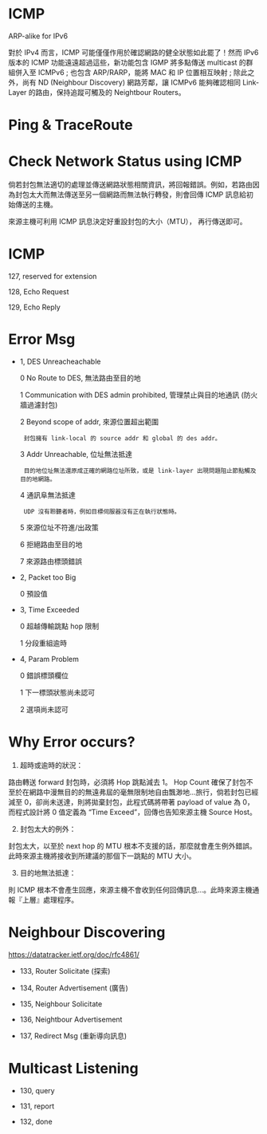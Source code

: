 # ICMP
ARP-alike for IPv6

對於 IPv4 而言，ICMP 可能僅僅作用於確認網路的健全狀態如此罷了！然而 IPv6 版本的 ICMP 功能遠遠超過這些，新功能包含 IGMP 將多點傳送 multicast 的群組併入至 ICMPv6 ; 也包含 ARP/RARP，能將 MAC 和 IP 位置相互映射 ; 除此之外，尚有 ND (Neighbour Discovery) 網路芳鄰，讓 ICMPv6 能夠確認相同 Link-Layer 的路由，保持追蹤可觸及的 Neightbour Routers。

# Ping & TraceRoute

# Check Network Status using ICMP

倘若封包無法適切的處理並傳送網路狀態相關資訊，將回報錯誤。例如，若路由因為封包太大而無法傳送至另一個網路而無法執行轉發，則會回傳 ICMP 訊息給初始傳送的主機。

來源主機可利用 ICMP 訊息決定好重設封包的大小（MTU）， 再行傳送即可。

# ICMP

127, reserved for extension

128, Echo Request

129, Echo Reply

# Error Msg

* 1, DES Unreacheachable

     0 No Route to DES, 無法路由至目的地
     
     1 Communication with DES admin prohibited, 管理禁止與目的地通訊 (防火牆過濾封包)
     
     2 Beyond scope of addr, 來源位置超出範圍
     
       封包擁有 link-local 的 source addr 和 global 的 des addr。
     
     3 Addr Unreachable, 位址無法抵達
     
       目的地位址無法還原成正確的網路位址所致，或是 link-layer 出現問題阻止節點觸及目的地網路。  
     
     4 通訊阜無法抵達
     
       UDP 沒有聆聽者時，例如目標伺服器沒有正在執行狀態時。
     
     5 來源位址不符進/出政策
     
     6 拒絕路由至目的地
     
     7 來源路由標頭錯誤

* 2, Packet too Big

     0 預設值

* 3, Time Exceeded

     0 超越傳輸跳點 hop 限制
     
     1 分段重組逾時

* 4, Param Problem

     0 錯誤標頭欄位
     
     1 下一標頭狀態尚未認可
     
     2 選項尚未認可
     
# Why Error occurs?

1) 超時或逾時的狀況：

路由轉送 forward 封包時，必須將 Hop 跳點減去 1。 Hop Count 確保了封包不至於在網路中漫無目的的無遠弗屆的毫無限制地自由飄渺地...旅行，倘若封包已經減至 0，卻尚未送達，則將拋棄封包，此程式碼將帶著 payload of value 為 0，而程式設計將 0 值定義為 “Time Exceed”，回傳也告知來源主機 Source Host。

2) 封包太大的例外：

封包太大，以至於 next hop 的 MTU 根本不支援的話，那麼就會產生例外錯誤。此時來源主機將接收到所建議的那個下一跳點的 MTU 大小。

3) 目的地無法抵達：

則 ICMP 根本不會產生回應，來源主機不會收到任何回傳訊息...。此時來源主機通報『上層』處理程序。

# Neighbour Discovering

https://datatracker.ietf.org/doc/rfc4861/

* 133, Router Solicitate (探索)

* 134, Router Advertisement (廣告)

* 135, Neighbour Solicitate

* 136, Neightbour Advertisement

* 137, Redirect Msg (重新導向訊息)

# Multicast Listening

* 130, query

* 131, report

* 132, done
